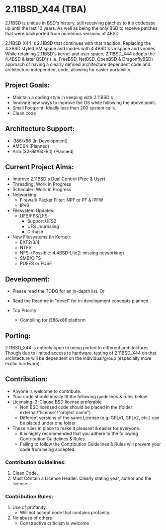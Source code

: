 # 2.11BSD_X44 (TBA)
2.11BSD is unique in BSD's history, still receiving patches to it's codebase up until the last 10 years. As well as being the only BSD to receive patches that were backported from numerous versions of 4BSD.

2.11BSD_X44 is 2.11BSD that continues with that tradition. Replacing the 4.3BSD styled VM space and inodes with 4.4BSD's vmspace and vnodes. While retaining 2.11BSD's kernel and user space. 2.11BSD_X44 adopts the 4.4BSD & later BSD's (i.e. FreeBSD, NetBSD, OpenBSD & DragonflyBSD) approach of having a clearly defined architecture dependent code and architecture independent code, allowing for easier portability.

## Project Goals:
- Maintain a coding style in keeping with 2.11BSD's
- Innovate new ways to improve the OS while following the above point.
- Small Footprint: Ideally less than 200 system calls.
- Clean code

## Architecture Support:
- i386/x86 (In Development)
- AMD64 (Planned)
- Arm (32-Bit/64-Bit) (Planned)

## Current Project Aims:
- Improve 2.11BSD's Dual Control (Proc & User)
- Threading: Work in Progress
- Scheduler: Work in Progress
- Networking:
  	- Firewall/ Packet Filter: NPF or PF & IPFW
  	- IPv6
- Filesystem Updates:
	- UFS/FFS/LFS:
  		- Support UFS2
  		- UFS Journaling
  		- Dirhash
- New Filesystems (In Kernel):
	- EXT2/3/4
	- NTFS
	- NFS: (Possible: 4.4BSD-Lite2: missing networking)
	- SMB/CIFS
	- PUFFS or FUSE
  	
## Development:
- Please read the TODO for an in-depth list. 
Or
- Read the Readme in "devel" for in-development concepts planned

- Top Priority:
	- Compiling for i386/x86 platform

## Porting:
2.11BSD_X44 is entirely open to being ported to different architectures.
Though due to limited access to hardware, testing of 2.11BSD_X44 on that architecture will be dependent on the individual/group (especially more exotic hardware).

## Contribution:
- Anyone is welcome to contribute.
- Your code should ideally fit the following guidelines & rules below
- Licensing: 3-Clause BSD license preferable
	- Non BSD licensed code should be placed in the (folder: external/"license"/"project name")
    - Different versions of the same License (e.g. GPLv1, GPLv2, etc.) can be placed under one folder
- These rules in place to make it pleasant & easier for everyone.
	- It is highly recommended that you adhere to the following Contribution Guidelines & Rules.
	- Failing to follow the Contribution Guidelines & Rules will prevent your code from being accepted.

### Contribution Guidelines:
1. Clean Code.
2. Must Contain a License Header. Clearly stating year, author and the license.

### Contribution Rules:
1. Use of profanity.
  	- Will not accept code that contains profanity.
2. No abuse of others
	- Constructive criticism is welcome
